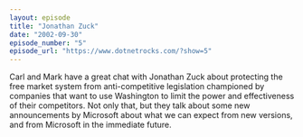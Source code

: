 ```yaml
---
layout: episode
title: "Jonathan Zuck"
date: "2002-09-30"
episode_number: "5"
episode_url: "https://www.dotnetrocks.com/?show=5"
---
```


Carl and Mark have a great chat with Jonathan Zuck about protecting the free market system from anti-competitive legislation championed by companies that want to use Washington to limit the power and effectiveness of their competitors. Not only that, but they talk about some new announcements by Microsoft about what we can expect from new versions, and from Microsoft in the immediate future.

